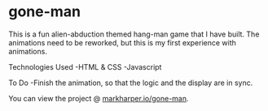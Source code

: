 # gone-man

This is a fun alien-abduction themed hang-man game that I have built. The animations need to be reworked, but this is my first experience with animations.

Technologies Used
-HTML & CSS
-Javascript

To Do
-Finish the animation, so that the logic and the display are in sync.

You can view the project @ <a href="markharper.io/gone-man">markharper.io/gone-man</a>. 
